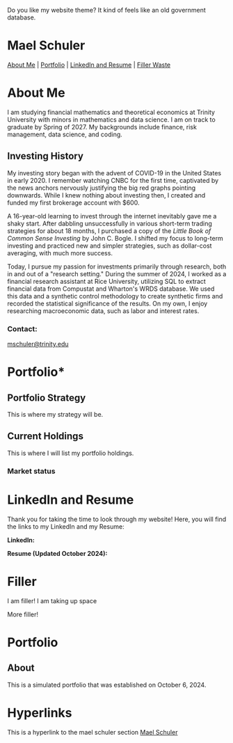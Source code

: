 Do you like my website theme? It kind of feels like an old government database.  
# Mael Schuler
[About Me](#about-me) | 
[Portfolio](#portfolio) | 
[LinkedIn and Resume](#linkedin-and-resume) | 
[Filler Waste](#filler)



# About Me

I am studying financial mathematics and theoretical economics at Trinity University with minors in mathematics and data science. I am on track to graduate by Spring of 2027. My backgrounds include finance, risk management, data science, and coding.

## Investing History
My investing story began with the advent of COVID-19 in the United States in early 2020. I remember watching CNBC for the first time, captivated by the news anchors nervously justifying the big red graphs pointing downwards. While I knew nothing about investing then, I created and funded my first brokerage account with $600. 

A 16-year-old learning to invest through the internet inevitably gave me a shaky start. After dabbling unsuccessfully in various short-term trading strategies for about 18 months, I purchased a copy of the _Little Book of Common Sense Investing_ by John C. Bogle. I shifted my focus to long-term investing and practiced new and simpler strategies, such as dollar-cost averaging, with much more success.

Today, I pursue my passion for investments primarily through research, both in and out of a "research setting." During the summer of 2024, I worked as a financial research assistant at Rice University, utilizing SQL to extract financial data from Compustat and Wharton's WRDS database. We used this data and a synthetic control methodology to create synthetic firms and recorded the statistical significance of the results. On my own, I enjoy researching macroeconomic data, such as labor and interest rates. 


### Contact:  
mschuler@trinity.edu

# Portfolio*


## Portfolio Strategy

This is where my strategy will be.

## Current Holdings

This is where I will list my portfolio holdings.

### Market status

# LinkedIn and Resume

Thank you for taking the time to look through my website! Here, you will find the links to my LinkedIn and my Resume:

**LinkedIn:**

****Resume (Updated October 2024):****

# Filler

I am filler! I am taking up space

More filler!

# Portfolio

## About

This is a simulated portfolio that was established on October 6, 2024.



# Hyperlinks

This is a hyperlink to the mael schuler section [Mael Schuler](#about-me)
